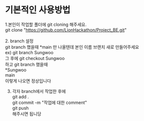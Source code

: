 # 기본적인 사용방법

1.본인이 작업할 폴더에 git cloning 해주세요. <br>
git clone "https://github.com/LionHackathon/Project_BE.git" <br> <br>
2. branch 설정 <br>
git branch 했을때 *main 만 나올텐데 본인 이름 브랜치 새로 만들어주세요 <br>
ex) git branch Sungwoo <br>
그 후에 git checkout Sungwoo <br>
하고 git branch 했을때 <br>
*Sungwoo <br>
main <br>
이렇게 나오면 정상입니다<br>

3. 각자 branch에서 작업한 후에 <br>
git add . <br>
git commit -m "작업에 대한 comment" <br>
git push <br>
해주시면 됩니당
